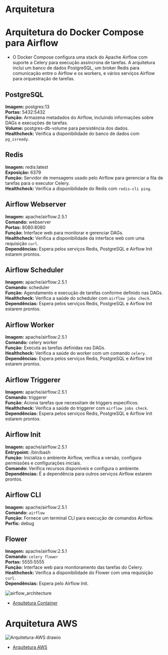 # Arquitetura

# Arquitetura do Docker Compose para Airflow

- O Docker Compose configura uma stack do Apache Airflow com suporte a Celery para execução assíncrona de tarefas. A arquitetura inclui um banco de dados PostgreSQL, um broker Redis para comunicação entre o Airflow e os workers, e vários serviços Airflow para orquestração de tarefas.


## PostgreSQL

**Imagem:** postgres:13  
**Portas:** 5432:5432  
**Função:** Armazena metadados do Airflow, incluindo informações sobre DAGs e execuções de tarefas.  
**Volume:** postgres-db-volume para persistência dos dados.  
**Healthcheck:** Verifica a disponibilidade do banco de dados com `pg_isready`.

## Redis

**Imagem:** redis:latest  
**Exposição:** 6379  
**Função:** Servidor de mensagens usado pelo Airflow para gerenciar a fila de tarefas para o executor Celery.  
**Healthcheck:** Verifica a disponibilidade do Redis com `redis-cli ping`.

## Airflow Webserver

**Imagem:** apache/airflow:2.5.1  
**Comando:** webserver  
**Portas:** 8080:8080  
**Função:** Interface web para monitorar e gerenciar DAGs.  
**Healthcheck:** Verifica a disponibilidade da interface web com uma requisição `curl`.  
**Dependências:** Espera pelos serviços Redis, PostgreSQL e Airflow Init estarem prontos.

## Airflow Scheduler

**Imagem:** apache/airflow:2.5.1  
**Comando:** scheduler  
**Função:** Agendamento e execução de tarefas conforme definido nas DAGs.  
**Healthcheck:** Verifica a saúde do scheduler com `airflow jobs check`.  
**Dependências:** Espera pelos serviços Redis, PostgreSQL e Airflow Init estarem prontos.

## Airflow Worker

**Imagem:** apache/airflow:2.5.1  
**Comando:** celery worker  
**Função:** Executa as tarefas definidas nas DAGs.  
**Healthcheck:** Verifica a saúde do worker com um comando `celery`.  
**Dependências:** Espera pelos serviços Redis, PostgreSQL e Airflow Init estarem prontos.

## Airflow Triggerer

**Imagem:** apache/airflow:2.5.1  
**Comando:** triggerer  
**Função:** Aciona tarefas que necessitam de triggers específicos.  
**Healthcheck:** Verifica a saúde do triggerer com `airflow jobs check`.  
**Dependências:** Espera pelos serviços Redis, PostgreSQL e Airflow Init estarem prontos.

## Airflow Init

**Imagem:** apache/airflow:2.5.1  
**Entrypoint:** /bin/bash  
**Função:** Inicializa o ambiente Airflow, verifica a versão, configura permissões e configurações iniciais.  
**Comando:** Verifica recursos disponíveis e configura o ambiente.  
**Dependências:** É a dependência para outros serviços Airflow estarem prontos.

## Airflow CLI

**Imagem:** apache/airflow:2.5.1  
**Comando:** `airflow`  
**Função:** Fornece um terminal CLI para execução de comandos Airflow.  
**Perfis:** debug

## Flower

**Imagem:** apache/airflow:2.5.1  
**Comando:** `celery flower`  
**Portas:** 5555:5555  
**Função:** Interface web para monitoramento das tarefas do Celery.  
**Healthcheck:** Verifica a disponibilidade do Flower com uma requisição `curl`.  
**Dependências:** Espera pelo Airflow Init.

![airflow_architecture](https://github.com/user-attachments/assets/df1d858f-3bf9-4de0-9781-311b111afea6)

- [Arquitetura Container](Doc/Arquitetura-Container.drawio)

# Arquitetura AWS

![Arquitetura-AWS drawio](https://github.com/user-attachments/assets/c2f958d4-bd9c-4e1a-8147-d5da9783c4e3)


- [Arquitetura AWS](Doc/Arquitetura-AWS.drawio)

